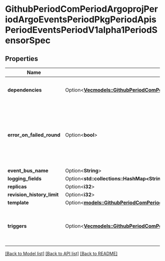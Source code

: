 # GithubPeriodComPeriodArgoprojPeriodArgoEventsPeriodPkgPeriodApisPeriodEventsPeriodV1alpha1PeriodSensorSpec

## Properties

Name | Type | Description | Notes
------------ | ------------- | ------------- | -------------
**dependencies** | Option<[**Vec<models::GithubPeriodComPeriodArgoprojPeriodArgoEventsPeriodPkgPeriodApisPeriodEventsPeriodV1alpha1PeriodEventDependency>**](github.com.argoproj.argo_events.pkg.apis.events.v1alpha1.EventDependency.md)> | Dependencies is a list of the events that this sensor is dependent on. | [optional]
**error_on_failed_round** | Option<**bool**> | ErrorOnFailedRound if set to true, marks sensor state as `error` if the previous trigger round fails. Once sensor state is set to `error`, no further triggers will be processed. | [optional]
**event_bus_name** | Option<**String**> |  | [optional]
**logging_fields** | Option<**std::collections::HashMap<String, String>**> |  | [optional]
**replicas** | Option<**i32**> |  | [optional]
**revision_history_limit** | Option<**i32**> |  | [optional]
**template** | Option<[**models::GithubPeriodComPeriodArgoprojPeriodArgoEventsPeriodPkgPeriodApisPeriodEventsPeriodV1alpha1PeriodTemplate**](github.com.argoproj.argo_events.pkg.apis.events.v1alpha1.Template.md)> |  | [optional]
**triggers** | Option<[**Vec<models::GithubPeriodComPeriodArgoprojPeriodArgoEventsPeriodPkgPeriodApisPeriodEventsPeriodV1alpha1PeriodTrigger>**](github.com.argoproj.argo_events.pkg.apis.events.v1alpha1.Trigger.md)> | Triggers is a list of the things that this sensor evokes. These are the outputs from this sensor. | [optional]

[[Back to Model list]](../README.md#documentation-for-models) [[Back to API list]](../README.md#documentation-for-api-endpoints) [[Back to README]](../README.md)


